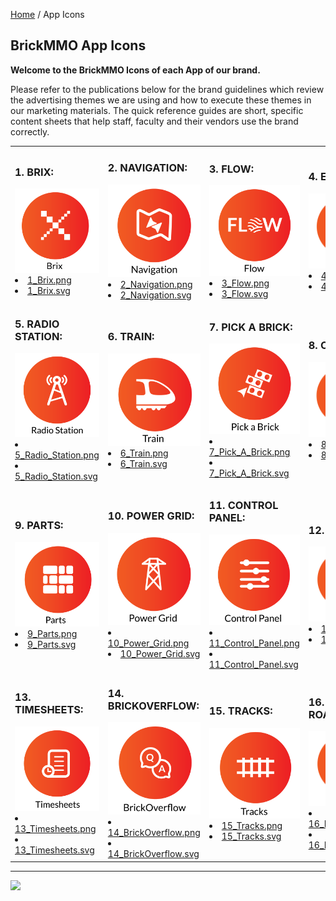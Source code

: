 <style>@import url("//readme.codeadam.ca/readme.css");</style>

[Home](/) / App Icons

## BrickMMO App Icons

**Welcome to the BrickMMO Icons of each App of our brand.**

Please refer to the publications below for the brand guidelines which review the advertising themes we are using and how to execute these themes in our marketing materials. The quick reference guides are short, specific content sheets that help staff, faculty and their vendors use the brand correctly.

<table style="width:100%;">
<tr>
<td width="25%">

<h3>1. BRIX:</h3>
<img src="icons/png/1_Brix.png">
<li><a href="icons/png/1_Brix.png" download>1_Brix.png</a></li>
<li><a href="icons/psvgng/1_Brix.svg" download>1_Brix.svg</a></li>

</td>
<td width="25%">

<h3>2. NAVIGATION:</h3>
<img src="icons/png/2_Navigation.png">
<li><a href="icons/png/2_Navigation.png" download>2_Navigation.png</a></li>
<li><a href="icons/svg/2_Navigation.svg" download>2_Navigation.svg</a></li>

</td>
<td width="25%">

<h3>3. FLOW:</h3>
<img src="icons/png/3_Flow.png">
<li><a href="icons/png/3_Flow.png" download>3_Flow.png</a></li>
<li><a href="icons/png/3_Flow.svg" download>3_Flow.svg</a></li>

</td>
<td width="25%">

<h3>4. EVENTS:</h3>
<img src="icons/png/4_Events.png">
<li><a href="icons/png/4_Events.png" download>4_Events.png</a></li>
<li><a href="icons/png/4_Events.svg" download>4_Events.svg</a></li>

</td>
</tr>
<tr>
<td width="25%">

<h3>5. RADIO STATION:</h3>
<img src="icons/png/5_Radio_Station.png">
<li><a href="icons/png/5_Radio_Station.png" download>5_Radio_Station.png</a></li>
<li><a href="icons/svg/5_Radio_Station.svg" download>5_Radio_Station.svg</a></li>

</td>
<td width="25%">

<h3>6. TRAIN:</h3>
<img src="icons/png/6_Train.png">
<li><a href="icons/png/6_Train.png" download>6_Train.png</a></li>
<li><a href="icons/svg/6_Train.svg" download>6_Train.svg</a></li>

</td>
<td width="25%">

<h3>7. PICK A BRICK:</h3>
<img src="icons/png/7_Pick_A_Brick.png">
<li><a href="icons/png/7_Pick_A_Brick.png" download>7_Pick_A_Brick.png</a></li>
<li><a href="icons/svg/7_Pick_A_Brick.svg" download>7_Pick_A_Brick.svg</a></li>

</td>
<td width="25%">

<h3>8. COLOURS:</h3>

<img src="icons/png/8_Colours.png">
<li><a href="icons/png/8_Colours.png" download>8_Colours.png</a></li>
<li><a href="icons/svg/8_Colours.svg" download>8_Colours.svg</a></li>

</td>
</tr>
<tr>
<td width="25%">

<h3>9. PARTS:</h3>
<img src="icons/png/9_Parts.png">
<li><a href="icons/png/9_Parts.png" download>9_Parts.png</a></li>
<li><a href="icons/svg/9_Parts.svg" download>9_Parts.svg</a></li>

</td>
<td width="25%">

<h3>10. POWER GRID:</h3>
<img src="icons/png/10_Power_Grid.png">
<li><a href="icons/png/10_Power_Grid.png" download>10_Power_Grid.png</a></li>
<li><a href="icons/svg/10_Power_Grid.svg" download>10_Power_Grid.svg</a></li>

</td>
<td width="25%">

<h3>11. CONTROL PANEL:</h3>
<img src="icons/png/11_Control_Panel.png">
<li><a href="icons/png/11_Control_Panel.png" download>11_Control_Panel.png</a></li>
<li><a href="icons/svg/11_Control_Panel.svg" download>11_Control_Panel.svg</a></li>

</td>
<td width="25%">

<h3>12. QR:</h3>
<img src="icons/png/12_QR.png">
<li><a href="icons/png/12_QR.png" download>12_QR.png</a></li>
<li><a href="icons/svg/12_QR.svg" download>12_QR.svg</a></li>

</td>
</tr>
<tr>
<td width="25%">

<h3>13. TIMESHEETS:</h3>
<img src="icons/png/13_Timesheets.png">
<li><a href="icons/png/13_Timesheets.png" download>13_Timesheets.png</a></li>
<li><a href="icons/svg/13_Timesheets.svg" download>13_Timesheets.svg</a></li>

</td>
<td width="25%">

<h3>14. BRICKOVERFLOW:</h3>
<img src="icons/png/14_BrickOverflow.png">
<li><a href="icons/png/14_BrickOverflow.png" download>14_BrickOverflow.png</a></li>
<li><a href="icons/svg/14_BrickOverflow.svg" download>14_BrickOverflow.svg</a></li>

</td>
<td width="25%">

<h3>15. TRACKS:</h3>
<img src="icons/png/15_Tracks.png">
<li><a href="icons/png/15_Tracks.png" download>15_Tracks.png</a></li>
<li><a href="icons/svg/15_Tracks.svg" download>15_Tracks.svg</a></li>

</td>
<td width="25%">

<h3>16. ROADVIEW:</h3>
<img src="icons/png/16_RoadView.png">
<li><a href="icons/png/16_RoadView.png" download>16_RoadView.png</a></li>
<li><a href="icons/svg/16_RoadView.svg" download>16_RoadView.svg</a></li>

</td>
</tr>
</table>

---

<a href="https://brickmmo.com">
<img src="https://brickmmo.com/images/brickmmo-logo-horizontal.jpg" width="100">
</a>
